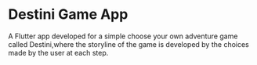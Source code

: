 # Destini Game App
 
 
A Flutter app developed for a simple choose your own adventure game called Destini,where the storyline of the game is developed 
by the choices made by the user at each step.

